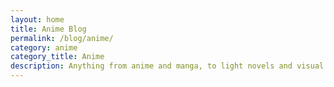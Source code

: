 ```yaml
---
layout: home
title: Anime Blog
permalink: /blog/anime/
category: anime
category_title: Anime
description: Anything from anime and manga, to light novels and visual novels, to Japanese culture.
---
```

